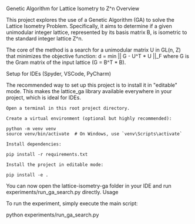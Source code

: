 Genetic Algorithm for Lattice Isometry to Z^n
Overview

This project explores the use of a Genetic Algorithm (GA) to solve the Lattice Isometry Problem. Specifically, it aims to determine if a given unimodular integer lattice, represented by its basis matrix B, is isometric to the standard integer lattice Z^n.

The core of the method is a search for a unimodular matrix U in GL(n, Z) that minimizes the objective function:
d = min || G - U^T * U ||_F
where G is the Gram matrix of the input lattice (G = B^T * B).


Setup for IDEs (Spyder, VSCode, PyCharm)

The recommended way to set up this project is to install it in "editable" mode. This makes the lattice_ga library available everywhere in your project, which is ideal for IDEs.

    Open a terminal in this root project directory.

    Create a virtual environment (optional but highly recommended):

    python -m venv venv
    source venv/bin/activate  # On Windows, use `venv\Scripts\activate`

    Install dependencies:

    pip install -r requirements.txt

    Install the project in editable mode:

    pip install -e .

You can now open the lattice-isometry-ga folder in your IDE and run experiments/run_ga_search.py directly.
Usage

To run the experiment, simply execute the main script:

python experiments/run_ga_search.py

